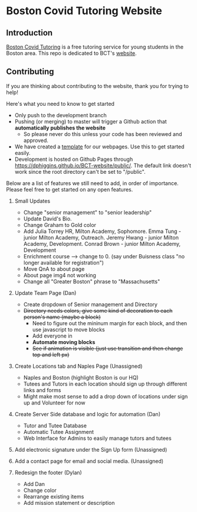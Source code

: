 # Boston Covid Tutoring Website


## Introduction

[Boston Covid Tutoring](https://bostoncovidtutoring.org/) is a free tutoring service for young students in the Boston area. This repo is dedicated to BCT's [website](https://bostoncovidtutoring.org/).

## Contributing

If you are thinking about contributing to the website, thank you for trying to help!

Here's what you need to know to get started

- Only push to the development branch
- Pushing (or merging) to master will trigger a Github action that **automatically publishes the website**
	- So please never do this unless your code has been reviewed and approved.
- We have created a [template](https://github.com/dphiggins/BCT-website/blob/master/public/assets/template.html) for our webpages. Use this to get started easily.
- Development is hosted on Github Pages through https://dphiggins.github.io/BCT-website/public/. The default link doesn't work since the root directory can't be set to "/public".

Below are a list of features we still need to add, in order of importance. Please feel free to get started on any open features.

1. Small Updates
	- Change "senior management" to "senior leadership"
	- Update David's Bio. 
	- Change Graham to Gold color
	- Add Julia Torrey HR, Milton Academy, Sophomore. Emma Tung - junior Milton Academy, Outreach. Jeremy Hwang - junior Milton Academy, Development. Conrad Brown - junior Milton Academy, Development
	- Enrichment course --> change to 0. (say under Buisness class "no longer available for registration")
	- Move QnA to about page
	- About page img4 not working
	- Change all "Greater Boston" phrase to "Massachusetts"

2. Update Team Page (Dan)
	- Create dropdown of Senior management and Directory
	- ~~Directory needs colors, give some kind of decoration to each person's name (maybe a block)~~
		- Need to figure out the mininum margin for each block, and then use javascript to move blocks
		- Add everyone in
		- **Automate moving blocks**
		- ~~See if animation is visible (just use transition and then change top and left px)~~

3. Create Locations tab and Naples Page (Unassigned)
	- Naples and Boston (highlight Boston is our HQ)
	- Tutees and Tutors in each location should sign up through different links and forms
	- Might make most sense to add a drop down of locations under sign up and Volunteer for now

4. Create Server Side database and logic for automation (Dan)
	- Tutor and Tutee Database
	- Automatic Tutee Assignment
	- Web Interface for Admins to easily manage tutors and tutees

5. Add electronic signature under the Sign Up form (Unassigned)

6. Add a contact page for email and social media. (Unassigned)


7. Redesign the footer (Dylan)
	- Add Dan
	- Change color
	- Rearrange existing items
	- Add mission statement or description
